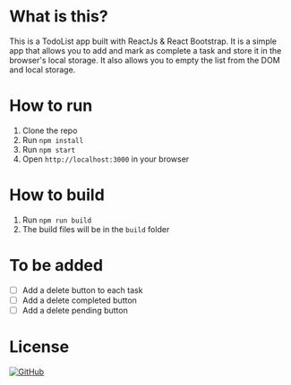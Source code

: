 # What is this?

This is a TodoList app built with ReactJs & React Bootstrap. It is a simple app that allows you to add and mark as complete a task and store it in the browser's local storage. It also allows you to empty the list from the DOM and local storage.

# How to run

1. Clone the repo
2. Run `npm install`
3. Run `npm start`
4. Open `http://localhost:3000` in your browser

# How to build

1. Run `npm run build`
2. The build files will be in the `build` folder

# To be added

-   [ ] Add a delete button to each task
-   [ ] Add a delete completed button
-   [ ] Add a delete pending button

# License

[![GitHub](https://img.shields.io/github/license/ItzAymvn/TodoList-react?style=for-the-badge)](./LICENSE)
